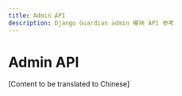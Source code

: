 ```yaml
---
title: Admin API
description: Django Guardian admin 模块 API 参考
---
```


# Admin API

[Content to be translated to Chinese]

<!-- This page content will be translated from the main English api/admin.md -->
